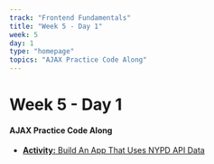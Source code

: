 ```yaml
---
track: "Frontend Fundamentals"
title: "Week 5 - Day 1"
week: 5
day: 1
type: "homepage"
topics: "AJAX Practice Code Along"
---
```



# Week 5 - Day 1

#### AJAX Practice Code Along
- [**Activity:** Build An App That Uses NYPD API Data](/frontend-fundamentals/week-5/day-1/labs/build-an-app-that-uses-nyc-api-data/)


